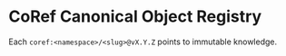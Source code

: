 # CoRef Canonical Object Registry
Each `coref:<namespace>/<slug>@vX.Y.Z` points to immutable knowledge.

